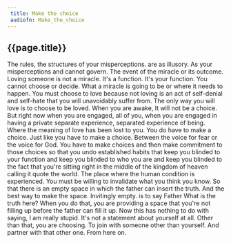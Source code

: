 ```yaml
---
 title: Make the choice
 audiofn: Make_the_choice
---
```


## {{page.title}}

The rules, the structures of your misperceptions. are as illusory. As
your misperceptions and cannot govern. The event of the miracle or its
outcome. Loving someone is not a miracle. It's a function. It's your
function. You cannot choose or decide. What a miracle is going to be or
where it needs to happen. You must choose to love because not loving is
an act of self-denial and self-hate that you will unavoidably suffer
from. The only way you will love is to choose to be loved. When you are
awake, It will not be a choice. But right now when you are engaged, all
of you, when you are engaged in having a private separate experience,
separated experience of being. Where the meaning of love has been lost
to you. You do have to make a choice. Just like you have to make a
choice. Between the voice for fear or the voice for God. You have to
make choices and then make commitment to those choices so that you undo
established habits that keep you blinded to your function and keep you
blinded to who you are and keep you blinded to the fact that you're
sitting right in the middle of the kingdom of heaven calling it quote
the world. The place where the human condition is experienced. You must
be willing to invalidate what you think you know. So that there is an
empty space in which the father can insert the truth. And the best way
to make the space. Invitingly empty. is to say Father What is the truth
here? When you do that, you are providing a space that you're not
filling up before the father can fill it up. Now this has nothing to do
with saying, I am really stupid. It's not a statement about yourself at
all. Other than that, you are choosing. To join with someone other than
yourself. And partner with that other one. From here on.

